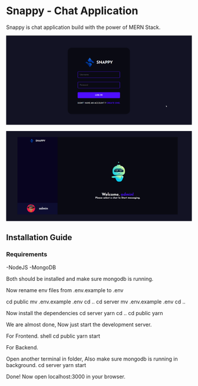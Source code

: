 # Snappy - Chat Application 
Snappy is chat application build with the power of MERN Stack. 


![login page](./images/snappy_login.png)

![home page](./images/snappy.png)

## Installation Guide

### Requirements
  -NodeJS
  -MongoDB

Both should be installed and make sure mongodb is running.

Now rename env files from .env.example to .env

  cd public
  mv .env.example .env
  cd ..
  cd server
  mv .env.example .env
  cd ..


Now install the dependencies
  cd server
  yarn
  cd ..
  cd public
  yarn

We are almost done, Now just start the development server.

For Frontend.
shell
  cd public
  yarn start

For Backend.

Open another terminal in folder, Also make sure mongodb is running in background.
  cd server
  yarn start


Done! Now open localhost:3000 in your browser.
